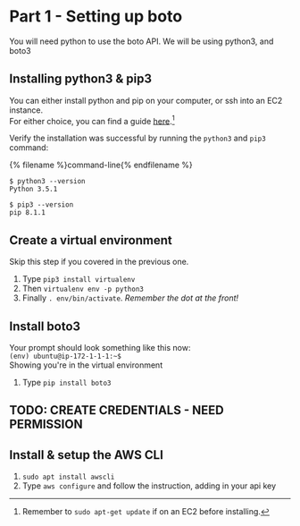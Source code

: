 # Part 1 - Setting up boto
You will need python to use the boto API. We will be using python3, and boto3

## Installing python3 & pip3
You can either install python and pip on your computer, or ssh into an EC2 instance.  
For either choice, you can find a guide [here](https://www.digitalocean.com/community/tutorial_series/how-to-install-and-set-up-a-local-programming-environment-for-python-3).[^1]


Verify the installation was successful by running the `python3` and `pip3` command:

{% filename %}command-line{% endfilename %}
```
$ python3 --version
Python 3.5.1

$ pip3 --version
pip 8.1.1
```

[^1]: Remember to `sudo apt-get update` if on an EC2 before installing.
## Create a virtual environment
Skip this step if you covered in the previous one.  
1. Type `pip3 install virtualenv`
2. Then `virtualenv env -p python3`
3. Finally `. env/bin/activate`. _Remember the dot at the front!_

## Install boto3
Your prompt should look something like this now:  
`(env) ubuntu@ip-172-1-1-1:~$`  
Showing you're in the virtual environment
1. Type `pip install boto3`

## TODO: CREATE CREDENTIALS - NEED PERMISSION
## Install & setup the AWS CLI
1. `sudo apt install awscli`
2. Type `aws configure` and follow the instruction, adding in your api key



